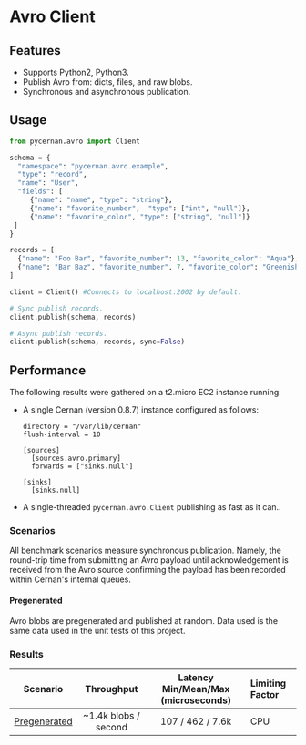 # Avro Client

## Features

* Supports Python2, Python3.
* Publish Avro from: dicts, files, and raw blobs.
* Synchronous and asynchronous publication.

## Usage

```python
from pycernan.avro import Client

schema = {
  "namespace": "pycernan.avro.example",
  "type": "record",
  "name": "User",
  "fields": [
     {"name": "name", "type": "string"},
     {"name": "favorite_number",  "type": ["int", "null"]},
     {"name": "favorite_color", "type": ["string", "null"]}
 ]
}

records = [
  {"name": "Foo Bar", "favorite_number": 13, "favorite_color": "Aqua"},
  {"name": "Bar Baz", "favorite_number", 7, "favorite_color": "Greenish Gold"},
]

client = Client() #Connects to localhost:2002 by default.

# Sync publish records.
client.publish(schema, records)

# Async publish records.
client.publish(schema, records, sync=False)
```

## Performance

The following results were gathered on a t2.micro EC2 instance running:

* A single Cernan (version 0.8.7) instance configured as follows:

	```
	directory = "/var/lib/cernan"
	flush-interval = 10

	[sources]
	  [sources.avro.primary]
	  forwards = ["sinks.null"]

	[sinks]
	  [sinks.null]
	```

* A single-threaded `pycernan.avro.Client` publishing as fast as it can..

### Scenarios

All benchmark scenarios measure synchronous publication.  Namely, the round-trip time from submitting an Avro payload until acknowledgement is received from the Avro source confirming the payload has been recorded within Cernan's internal queues.

#### Pregenerated

Avro blobs are pregenerated and published at random.  Data used is the same data used in the unit tests of this project.

### Results

|           Scenario              |         Throughput         |     Latency Min/Mean/Max (microseconds)   |    Limiting Factor     |
|:-------------------------------:|:--------------------------:|:-----------------------------------------:|:-----------------------|
|  [Pregenerated](#pregenerated)  |   ~1.4k blobs / second     |          107 / 462 / 7.6k                 |          CPU           |

